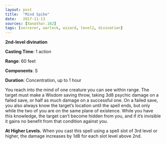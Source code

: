 ```yaml
---
layout: post
title:  "Mind Spike"
date:   2017-11-13
sources: [Xanathar.162]
tags: [sorcerer, warlock, wizard, level2, divination]
---
```


**2nd-level divination**

**Casting Time**: 1 action

**Range**: 60 feet

**Components**: S

**Duration**: Concentration, up to 1 hour

You reach into the mind of one creature you can see within range. The target must make a Wisdom saving throw, taking 3d8 psychic damage on a failed save, or half as much damage on a successful one. On a failed save, you also always know the target’s location until the spell ends, but only while the two of you are on the same plane of existence. While you have this knowledge, the target can’t become hidden from you, and if it’s invisible it gains no benefit from that condition against you. 

**At Higher Levels.** When you cast this spell using a spell slot of 3rd level or higher, the damage increases by 1d8 for each slot level above 2nd.
